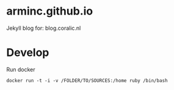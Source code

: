 arminc.github.io
================

Jekyll blog for: blog.coralic.nl

Develop
=======

Run docker
~~~~~~~~~~
docker run -t -i -v /FOLDER/TO/SOURCES:/home ruby /bin/bash
